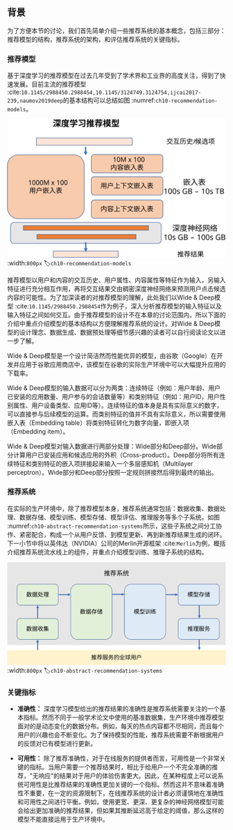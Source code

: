 ## 背景

为了方便本节的讨论，我们首先简单介绍一些推荐系统的基本概念，包括三部分：推荐模型的结构，推荐系统的架构，和评估推荐系统的关键指标。

### 推荐模型
基于深度学习的推荐模型在过去几年受到了学术界和工业界的高度关注，得到了快速发展。目前主流的推荐模型 :cite:`10.1145/2988450.2988454,10.1145/3124749.3124754,ijcai2017-239,naumov2019deep`的基本结构可以总结如图 :numref:`ch10-recommendation-models`。

![推荐模型的基本结构](../img/ch10/ch10-recommendation-models.svg)
:width:`800px`
:label:`ch10-recommendation-models`


推荐模型以用户和内容的交互历史、用户属性、内容属性等特征作为输入，另输入特征进行充分相互作用，再将交互结果交由稠密深度神经网络来预测用户点击候选内容的可能性。为了加深读者的对推荐模型的理解，此处我们以Wide & Deep模型 :cite:`10.1145/2988450.2988454`作为例子，深入分析推荐模型的输入特征以及输入特征之间如何交互。由于推荐模型的设计不在本章的讨论范围内，所以下面的介绍中重点介绍模型的基本结构以方便理解推荐系统的设计。对Wide & Deep模型的设计理念、数据生成、数据预处理等细节感兴趣的读者可以自行阅读论文以进一步了解。


Wide & Deep模型是一个设计简洁然而性能优异的模型，由谷歌（Google）在开发并应用于谷歌应用商店中，该模型在谷歌的实际生产环境中可以大幅提升应用的下载率。


Wide & Deep模型的输入数据可以分为两类：连续特征（例如：用户年龄、用户已安装的应用数量、用户参与的会话数量等）和类别特征（例如：用户ID，用户性别属性、用户设备类型、应用ID等）。连续特征的值本身是具有实际意义的数字，可以直接参与后续模型的运算。而类别特征的值并不具有实际意义，所以需要使用嵌入表（Embedding table）将类别特征转化为数字向量，即嵌入项（Embedding item）。


Wide & Deep模型对输入数据进行两部分处理：Wide部分和Deep部分。Wide部分计算用户已安装应用和候选应用的外积（Cross-product）。Deep部分将所有连续特征和类别特征的嵌入项拼接起来输入一个多层感知机（Multilayer perceptron）。Wide部分和Deep部分按照一定规则拼接然后得到最终的输出。

### 推荐系统

在实际的生产环境中，除了推荐模型本身，推荐系统通常包括：数据收集、数据处理、数据存储、模型训练、模型存储、模型评估、推理服务等多个子系统。如图 :numref:`ch10-abstract-recommendation-systems`所示，这些子系统之间分工协作、紧密配合，构成一个从用户反馈、到模型更新、再到新推荐结果生成的闭环。下一小节中将以英伟达（NVIDIA）公司的Merlin开源框架 :cite:`Merlin`为例，概括介绍推荐系统流水线上的组件，并重点介绍模型训练、推理子系统的结构。

![推荐系统的基本组件](../img/ch10/ch10-abstract-recommendation-systems.svg)
:width:`800px`
:label:`ch10-abstract-recommendation-systems`

### 关键指标

- **准确性：**
  深度学习模型给出的推荐结果的准确性是推荐系统需要关注的一个基本指标。然而不同于一般学术论文中使用的基准数据集，生产环境中推荐模型面对的是动态变化的数据分布。例如，每天的热点内容都不尽相同，而且每个用户的兴趣也会不断变化。为了保持模型的性能，推荐系统需要不断根据用户的反馈对已有模型进行更新。

- **可用性：**
  除了推荐准确性，对于在线服务的提供者而言，可用性是一个非常关键的指标。当用户需要一个推荐结果时，相比于给用户一个不完全准确的推荐，"无响应"的结果对于用户的体验伤害更大。因此，在某种程度上可以说系统可用性是比推荐结果的准确性更加关键的一个指标。然而这并不意味着准确性不重要，在一定的资源限制下，在线推荐系统的设计者必须谨慎地在准确性和可用性之间进行平衡。例如，使用更宽、更深、更复杂的神经网络模型可能会给出更加准确的推荐结果，但如果其推断延迟高于给定的阈值，那么这样的模型不能直接运用于生产环境中。